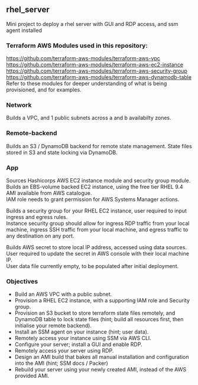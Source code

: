 ## rhel_server
Mini project to deploy a rhel server with GUI and RDP access, and ssm agent installed

### Terraform AWS Modules used in this repository:
https://github.com/terraform-aws-modules/terraform-aws-vpc  
https://github.com/terraform-aws-modules/terraform-aws-ec2-instance  
https://github.com/terraform-aws-modules/terraform-aws-security-group  
https://github.com/terraform-aws-modules/terraform-aws-dynamodb-table  
Refer to these modules for deeper understanding of what is being provisioned, and for examples.  

### Network
Builds a VPC, and 1 public subnets across a and b availabilty zones.  

### Remote-backend
Builds an S3 / DynamoDB backend for remote state management. State files stored in S3 and state locking via DynamoDB.  

### App
Sources Hashicorps AWS EC2 instance module and security group module.   
Builds an EBS-volume backed EC2 instance, using the free tier RHEL 9.4 AMI available from AWS catalogue.  
IAM role needs to grant permission for AWS Systems Manager actions.  

Builds a security group for your RHEL EC2 instance, user required to input ingress and egress rules.  
Instance security group should allow for ingress RDP traffic from your local machine, ingress SSH traffic from your local machine, and egress traffic to any destination on any port.  

Builds AWS secret to store local IP address, accessed using data sources.  
User required to update the secret in AWS console with their local machine IP.  
User data file currently empty, to be populated after initial deployment.  

### Objectives
* Build an AWS VPC with a public subnet.  
* Provision a RHEL EC2 instance, with a supporting IAM role and Security group.  
* Provision an S3 bucket to store terraform state files remotely, and DynamoDB table to lock state files (hint; build all resources first, then initialise your remote backend).   
* Install an SSM agent on your instance (hint; user data).
* Remotely access your instance using SSM via AWS CLI.
* Configure your server; install a GUI and enable RDP.
* Remotely access your server using RDP.
* Design an AMI build that bakes all manual installation and configuration into the AMI (hint; SSM docs / Packer)
* Rebuild your server using your newly created AMI, instead of the AWS provided AMI. 